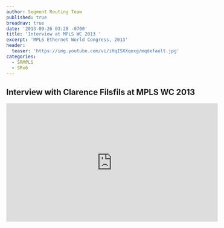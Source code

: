 ```yaml
---
author: Segment Routing Team
published: true
breadnav: true
date: '2013-09-26 03:28 -0700'
title: 'Interview at MPLS WC 2013 '
excerpt: 'MPLS Ethernet World Congress, 2013'
header:
  teaser: 'https://img.youtube.com/vi/iHqISXXqexg/mqdefault.jpg'
categories:
  - SRMPLS
  - SRv6
---
```

## Interview with Clarence Filsfils at MPLS WC 2013


<iframe width="560" height="315" src="https://www.youtube.com/embed/iHqISXXqexg" frameborder="0" allowfullscreen></iframe>
